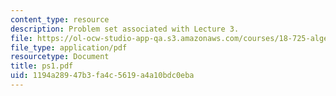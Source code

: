```yaml
---
content_type: resource
description: Problem set associated with Lecture 3.
file: https://ol-ocw-studio-app-qa.s3.amazonaws.com/courses/18-725-algebraic-geometry-fall-2003/1194a28947b3fa4c5619a4a10bdc0eba_ps1.pdf
file_type: application/pdf
resourcetype: Document
title: ps1.pdf
uid: 1194a289-47b3-fa4c-5619-a4a10bdc0eba
---
```

